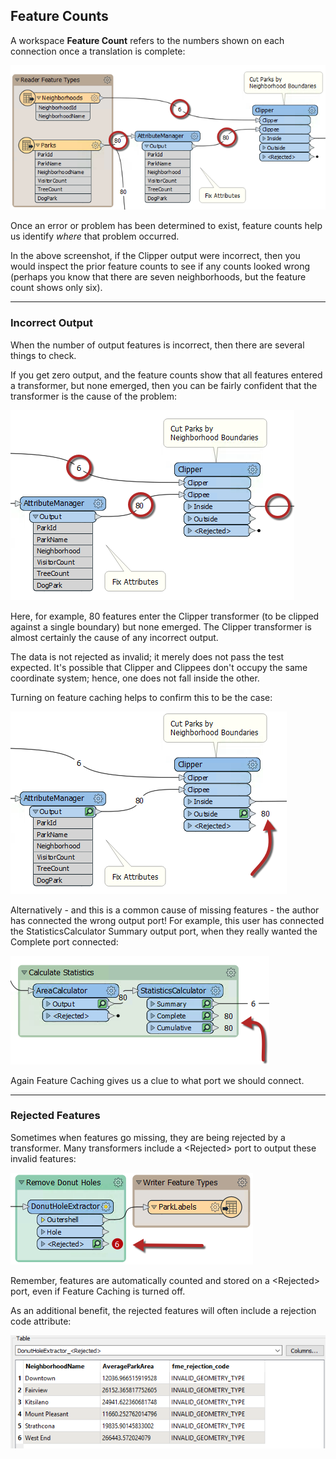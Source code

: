 ## Feature Counts ##
A workspace **Feature Count** refers to the numbers shown on each connection once a translation is complete:

![](./Images/Img5.003.FeatureCounts.png)

Once an error or problem has been determined to exist, feature counts help us identify *where* that problem occurred.

In the above screenshot, if the Clipper output were incorrect, then you would inspect the prior feature counts to see if any counts looked wrong (perhaps you know that there are seven neighborhoods, but the feature count shows only six).

---

### Incorrect Output ###

When the number of output features is incorrect, then there are several things to check.

If you get zero output, and the feature counts show that all features entered a transformer, but none emerged, then you can be fairly confident that the transformer is the cause of the problem:

![](./Images/Img5.004.FeatureCountNoFeatures.png)

Here, for example, 80 features enter the Clipper transformer (to be clipped against a single boundary) but none emerged. The Clipper transformer is almost certainly the cause of any incorrect output.

The data is not rejected as invalid; it merely does not pass the test expected. It's possible that Clipper and Clippees don't occupy the same coordinate system; hence, one does not fall inside the other.

Turning on feature caching helps to confirm this to be the case:

![](./Images/Img5.005.FeatureCountNoFeaturesCached.png)

Alternatively - and this is a common cause of missing features - the author has connected the wrong output port! For example, this user has connected the StatisticsCalculator Summary output port, when they really wanted the Complete port connected:

![](./Images/Img5.006.MissingFeaturesStatsCalc.png)

Again Feature Caching gives us a clue to what port we should connect.

---

### Rejected Features ###

Sometimes when features go missing, they are being rejected by a transformer. Many transformers include a &lt;Rejected&gt; port to output these invalid features:

![](./Images/Img5.007.RejectedPort.png)

Remember, features are automatically counted and stored on a &lt;Rejected&gt; port, even if Feature Caching is turned off.

As an additional benefit, the rejected features will often include a rejection code attribute:

![](./Images/Img5.008.RejectedCause.png)

